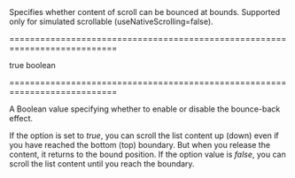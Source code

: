 <!--**
/*-------------------------------------------
    Auto-generated file. Do not modify.
-------------------------------------------

**-->
<!--d-->Specifies whether content of scroll can be bounced at bounds. Supported only for simulated scrollable (useNativeScrolling=false).<!--/d-->
===========================================================================
<!--default-->true<!--/default-->
<!--type-->boolean<!--/type-->
===========================================================================

<!--shortDescription-->
A Boolean value specifying whether to enable or disable the bounce-back effect.
<!--/shortDescription-->

<!--fullDescription-->
If the option is set to *true*, you can scroll the list content up (down) even if you have reached the bottom (top) boundary. But when you release the content, it returns to the bound position. If the option value is *false*, you can scroll the list content until you reach the boundary.


<!--/fullDescription-->